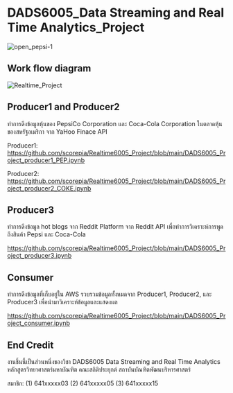 # DADS6005_Data Streaming and Real Time Analytics_Project

![open_pepsi-1](https://user-images.githubusercontent.com/94518867/212300535-d8bc946b-fab4-44c7-b7bb-9a06ac097cbc.jpg)

## Work flow diagram

![Realtime_Project](https://user-images.githubusercontent.com/94518867/212298349-45383be5-9984-4492-bd40-cc3f5afe0a1d.jpg)

## Producer1 and Producer2
ทำการดึงข้อมูลหุ้นของ PepsiCo Corporation และ Coca-Cola Corporation ในตลาดหุ้นของสหรัฐอเมริกา จาก YaHoo Finace API

Producer1: https://github.com/scorepia/Realtime6005_Project/blob/main/DADS6005_Project_producer1_PEP.ipynb

Producer2: https://github.com/scorepia/Realtime6005_Project/blob/main/DADS6005_Project_producer2_COKE.ipynb

## Producer3
ทำการดึงข้อมูล hot blogs จาก Reddit Platform จาก Reddit API เพื่อทำการวิเคราะห์การพูดถึงสินค้า Pepsi และ Coca-Cola

https://github.com/scorepia/Realtime6005_Project/blob/main/DADS6005_Project_producer3.ipynb

## Consumer
ทำการดึงข้อมูลที่เก็บอยู่ใน AWS รวบรวมข้อมูลทั้งหมดจาก Producer1, Producer2, และ Producer3 เพื่อนำมาวิเคราะห์ข้อมูลและแสดงผล

https://github.com/scorepia/Realtime6005_Project/blob/main/DADS6005_Project_consumer.ipynb

## End Credit
งานชิ้นนี้เป็นส่วนหนึ่งของวิชา DADS6005 Data Streaming and Real Time Analytics หลักสูตรวิทยาศาสตร์มหาบัณฑิต คณะสถิติประยุกต์ สถาบันบัณฑิตพัฒนบริหารศาสตร์

สมาชิก: (1) 641xxxxx03 (2) 641xxxxx05 (3) 641xxxxx15
